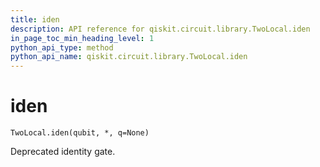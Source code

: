 ```yaml
---
title: iden
description: API reference for qiskit.circuit.library.TwoLocal.iden
in_page_toc_min_heading_level: 1
python_api_type: method
python_api_name: qiskit.circuit.library.TwoLocal.iden
---
```


# iden

<span id="qiskit.circuit.library.TwoLocal.iden" />

`TwoLocal.iden(qubit, *, q=None)`

Deprecated identity gate.

